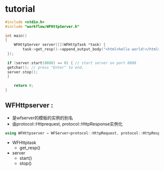 # tutorial

```c++
#include <stdio.h>  
#include "workflow/WFHttpServer.h"  
  
int main()  
{  
    WFHttpServer server([](WFHttpTask *task) {  
        task->get_resp()->append_output_body("<html>hello world!</html>");  
 });  
  
 if (server.start(8888) == 0) { // start server on port 8888  
 getchar(); // press "Enter" to end.  
 server.stop();  
 }  
  
    return 0;  
}
```

## WFHttpserver : 
- 是wfserver的模板的实例的别名
- 由protocol::Httprequest, protocol::HttpResponse实例化

```c++
using WFHttpserver = WFServer<protocol::HttpRequest, protocol::HttpResponse>;
```

- WFHttptask
  - get_resp()
- server
  - start()
  - stop()